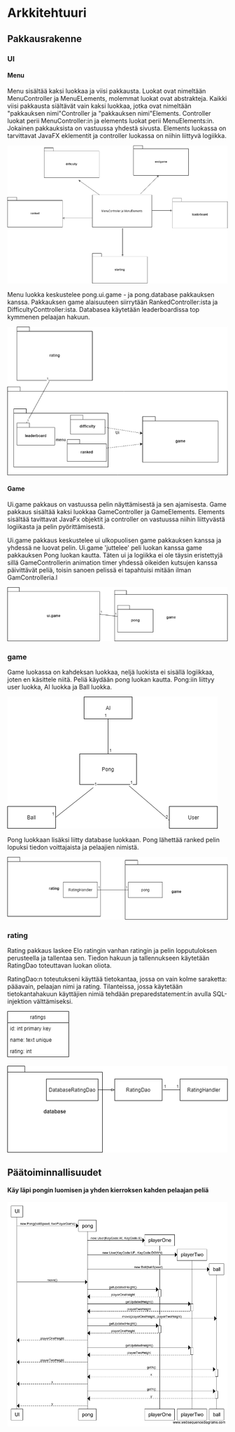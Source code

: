 # Arkkitehtuuri

## Pakkausrakenne

### UI

#### Menu

Menu sisältää kaksi luokkaa ja viisi pakkausta. Luokat ovat nimeltään MenuController ja MenuELements, molemmat luokat ovat abstrakteja.
Kaikki viisi pakkausta siältävät vain kaksi luokkaa, jotka ovat nimeltään "pakkauksen nimi"Controller ja "pakkauksen nimi"Elements. Controller luokat perii MenuController:in ja elements luokat perii MenuElements:in. Jokainen pakkauksista on vastuussa yhdestä sivusta. 
Elements luokassa on tarvittavat JavaFX eklementit ja controller luokassa on niihin liittyvä logiikka.

![Menu pakkauskaavio](https://github.com/SkarpAnton/OtPong/blob/master/dokumentaatio/Kuvat/MenuKaavio.png)

Menu luokka keskustelee pong.ui.game - ja pong.database pakkauksen kanssa. Pakkauksen game alaisuuteen siirrytään RankedController:ista ja DifficultyConttroller:ista. Databasea käytetään leaderboardissa top kymmenen pelaajan hakuun.

![Menu suhteet](https://github.com/SkarpAnton/OtPong/blob/master/dokumentaatio/Kuvat/MenuRelations%20(1).png)

#### Game

Ui.game pakkaus on vastuussa pelin näyttämisestä ja sen ajamisesta. Game pakkaus sisältää kaksi luokkaa GameController ja GameElements. Elements sisältää tavittavat JavaFx objektit ja controller on vastuussa niihin liittyvästä logiikasta ja pelin pyörittämisestä.

Ui.game pakkaus keskustelee ui ulkopuolisen game pakkauksen kanssa ja yhdessä ne luovat pelin. Ui.game 'juttelee' peli luokan kanssa 
game pakkauksen Pong luokan kautta. Täten ui ja logiikka ei ole täysin eristettyjä sillä GameControllerin animation timer yhdessä oikeiden kutsujen kanssa päivittävät peliä, toisin sanoen pelissä ei tapahtuisi mitään ilman GamControlleria.l

![ui.game suhden Game.pong kanssa](https://github.com/SkarpAnton/OtPong/blob/master/dokumentaatio/Kuvat/UiGameGamePong.png)


### game

Game luokassa on kahdeksan luokkaa, neljä luokista ei sisällä logiikkaa, joten en käsittele niitä. Peliä käydään pong luokan kautta.
Pong:iin liittyy user luokka, AI luokka ja Ball luokka.

![game luokkakaavio](https://github.com/SkarpAnton/OtPong/blob/master/dokumentaatio/Kuvat/GameLuokkakaavio.png)

Pong luokkaan lisäksi liitty database luokkaan. Pong lähettää ranked pelin lopuksi tiedon voittajaista ja pelaajien nimistä.

![Pong rating](https://github.com/SkarpAnton/OtPong/blob/master/dokumentaatio/Kuvat/RatingPong.png)

### rating

Rating pakkaus laskee Elo ratingin vanhan ratingin ja pelin lopputuloksen perusteella ja tallentaa sen. Tiedon hakuun ja tallennukseen käytetään RatingDao toteuttavan luokan oliota. 

RatingDao:n toteutukseni käyttää tietokantaa, jossa on vain kolme saraketta: pääavain, pelaajan nimi ja rating.
Tilanteissa, jossa käytetään tietokantahakuun käyttäjien nimiä tehdään preparedstatement:in avulla SQL-injektion välttämiseksi. 

![Tietokanta](https://github.com/SkarpAnton/OtPong/blob/master/dokumentaatio/Kuvat/database.png)

![rating](https://github.com/SkarpAnton/OtPong/blob/master/dokumentaatio/Kuvat/rating.png)

## Päätoiminnallisuudet


#### Käy läpi pongin luomisen ja yhden kierroksen kahden pelaajan peliä

![Pong move](https://github.com/SkarpAnton/OtPong/blob/master/dokumentaatio/Kuvat/SekvenssiKaavioPongMove.png)



